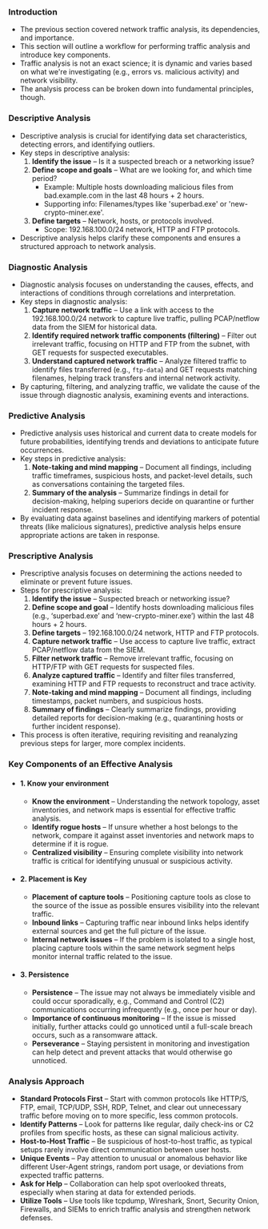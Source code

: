 ### Introduction
- The previous section covered network traffic analysis, its dependencies, and importance.
- This section will outline a workflow for performing traffic analysis and introduce key components.
- Traffic analysis is not an exact science; it is dynamic and varies based on what we're investigating (e.g., errors vs. malicious activity) and network visibility.
- The analysis process can be broken down into fundamental principles, though.


### Descriptive Analysis
- Descriptive analysis is crucial for identifying data set characteristics, detecting errors, and identifying outliers.
- Key steps in descriptive analysis:
    1. **Identify the issue** – Is it a suspected breach or a networking issue?
    2. **Define scope and goals** – What are we looking for, and which time period?
        - Example: Multiple hosts downloading malicious files from bad.example.com in the last 48 hours + 2 hours.
        - Supporting info: Filenames/types like 'superbad.exe' or 'new-crypto-miner.exe'.
    3. **Define targets** – Network, hosts, or protocols involved.
        - Scope: 192.168.100.0/24 network, HTTP and FTP protocols.
- Descriptive analysis helps clarify these components and ensures a structured approach to network analysis.


### Diagnostic Analysis
- Diagnostic analysis focuses on understanding the causes, effects, and interactions of conditions through correlations and interpretation.
- Key steps in diagnostic analysis:
    1. **Capture network traffic** – Use a link with access to the 192.168.100.0/24 network to capture live traffic, pulling PCAP/netflow data from the SIEM for historical data.
    2. **Identify required network traffic components (filtering)** – Filter out irrelevant traffic, focusing on HTTP and FTP from the subnet, with GET requests for suspected executables.
    3. **Understand captured network traffic** – Analyze filtered traffic to identify files transferred (e.g., `ftp-data`) and GET requests matching filenames, helping track transfers and internal network activity.
- By capturing, filtering, and analyzing traffic, we validate the cause of the issue through diagnostic analysis, examining events and interactions.


### Predictive Analysis
- Predictive analysis uses historical and current data to create models for future probabilities, identifying trends and deviations to anticipate future occurrences.
- Key steps in predictive analysis:
    1. **Note-taking and mind mapping** – Document all findings, including traffic timeframes, suspicious hosts, and packet-level details, such as conversations containing the targeted files.
    2. **Summary of the analysis** – Summarize findings in detail for decision-making, helping superiors decide on quarantine or further incident response.
- By evaluating data against baselines and identifying markers of potential threats (like malicious signatures), predictive analysis helps ensure appropriate actions are taken in response.


### Prescriptive Analysis
- Prescriptive analysis focuses on determining the actions needed to eliminate or prevent future issues.
- Steps for prescriptive analysis:
    1. **Identify the issue** – Suspected breach or networking issue?
    2. **Define scope and goal** – Identify hosts downloading malicious files (e.g., ‘superbad.exe’ and ‘new-crypto-miner.exe’) within the last 48 hours + 2 hours.
    3. **Define targets** – 192.168.100.0/24 network, HTTP and FTP protocols.
    4. **Capture network traffic** – Use access to capture live traffic, extract PCAP/netflow data from the SIEM.
    5. **Filter network traffic** – Remove irrelevant traffic, focusing on HTTP/FTP with GET requests for suspected files.
    6. **Analyze captured traffic** – Identify and filter files transferred, examining HTTP and FTP requests to reconstruct and trace activity.
    7. **Note-taking and mind mapping** – Document all findings, including timestamps, packet numbers, and suspicious hosts.
    8. **Summary of findings** – Clearly summarize findings, providing detailed reports for decision-making (e.g., quarantining hosts or further incident response).
- This process is often iterative, requiring revisiting and reanalyzing previous steps for larger, more complex incidents.


### Key Components of an Effective Analysis
- #### 1. Know your environment
	- **Know the environment** – Understanding the network topology, asset inventories, and network maps is essential for effective traffic analysis.
	- **Identify rogue hosts** – If unsure whether a host belongs to the network, compare it against asset inventories and network maps to determine if it is rogue.
	- **Centralized visibility** – Ensuring complete visibility into network traffic is critical for identifying unusual or suspicious activity.
- #### 2. Placement is Key
	- **Placement of capture tools** – Positioning capture tools as close to the source of the issue as possible ensures visibility into the relevant traffic.
	- **Inbound links** – Capturing traffic near inbound links helps identify external sources and get the full picture of the issue.
	- **Internal network issues** – If the problem is isolated to a single host, placing capture tools within the same network segment helps monitor internal traffic related to the issue.
- #### 3. Persistence
	- **Persistence** – The issue may not always be immediately visible and could occur sporadically, e.g., Command and Control (C2) communications occurring infrequently (e.g., once per hour or day).
	- **Importance of continuous monitoring** – If the issue is missed initially, further attacks could go unnoticed until a full-scale breach occurs, such as a ransomware attack.
	- **Perseverance** – Staying persistent in monitoring and investigation can help detect and prevent attacks that would otherwise go unnoticed.


### Analysis Approach
- **Standard Protocols First** – Start with common protocols like HTTP/S, FTP, email, TCP/UDP, SSH, RDP, Telnet, and clear out unnecessary traffic before moving on to more specific, less common protocols.
- **Identify Patterns** – Look for patterns like regular, daily check-ins or C2 profiles from specific hosts, as these can signal malicious activity.
- **Host-to-Host Traffic** – Be suspicious of host-to-host traffic, as typical setups rarely involve direct communication between user hosts.
- **Unique Events** – Pay attention to unusual or anomalous behavior like different User-Agent strings, random port usage, or deviations from expected traffic patterns.
- **Ask for Help** – Collaboration can help spot overlooked threats, especially when staring at data for extended periods.
- **Utilize Tools** – Use tools like tcpdump, Wireshark, Snort, Security Onion, Firewalls, and SIEMs to enrich traffic analysis and strengthen network defenses.
